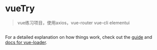 # vueTry
	
> vue练习项目，使用axios，vue-router vue-cli elementui

##
	

For a detailed explanation on how things work, check out the [guide](http://vuejs-templates.github.io/webpack/) and [docs for vue-loader](http://vuejs.github.io/vue-loader).
